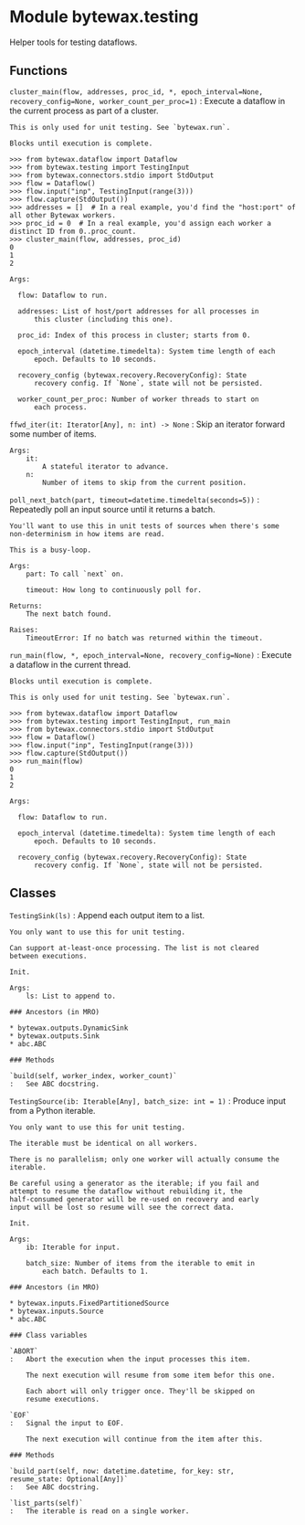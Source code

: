 Module bytewax.testing
======================
Helper tools for testing dataflows.

Functions
---------


`cluster_main(flow, addresses, proc_id, *, epoch_interval=None, recovery_config=None, worker_count_per_proc=1)`
:   Execute a dataflow in the current process as part of a cluster.

    This is only used for unit testing. See `bytewax.run`.

    Blocks until execution is complete.

    >>> from bytewax.dataflow import Dataflow
    >>> from bytewax.testing import TestingInput
    >>> from bytewax.connectors.stdio import StdOutput
    >>> flow = Dataflow()
    >>> flow.input("inp", TestingInput(range(3)))
    >>> flow.capture(StdOutput())
    >>> addresses = []  # In a real example, you'd find the "host:port" of all other Bytewax workers.
    >>> proc_id = 0  # In a real example, you'd assign each worker a distinct ID from 0..proc_count.
    >>> cluster_main(flow, addresses, proc_id)
    0
    1
    2

    Args:

      flow: Dataflow to run.

      addresses: List of host/port addresses for all processes in
          this cluster (including this one).

      proc_id: Index of this process in cluster; starts from 0.

      epoch_interval (datetime.timedelta): System time length of each
          epoch. Defaults to 10 seconds.

      recovery_config (bytewax.recovery.RecoveryConfig): State
          recovery config. If `None`, state will not be persisted.

      worker_count_per_proc: Number of worker threads to start on
          each process.


`ffwd_iter(it: Iterator[Any], n: int) ‑> None`
:   Skip an iterator forward some number of items.

    Args:
        it:
            A stateful iterator to advance.
        n:
            Number of items to skip from the current position.


`poll_next_batch(part, timeout=datetime.timedelta(seconds=5))`
:   Repeatedly poll an input source until it returns a batch.

    You'll want to use this in unit tests of sources when there's some
    non-determinism in how items are read.

    This is a busy-loop.

    Args:
        part: To call `next` on.

        timeout: How long to continuously poll for.

    Returns:
        The next batch found.

    Raises:
        TimeoutError: If no batch was returned within the timeout.


`run_main(flow, *, epoch_interval=None, recovery_config=None)`
:   Execute a dataflow in the current thread.

    Blocks until execution is complete.

    This is only used for unit testing. See `bytewax.run`.

    >>> from bytewax.dataflow import Dataflow
    >>> from bytewax.testing import TestingInput, run_main
    >>> from bytewax.connectors.stdio import StdOutput
    >>> flow = Dataflow()
    >>> flow.input("inp", TestingInput(range(3)))
    >>> flow.capture(StdOutput())
    >>> run_main(flow)
    0
    1
    2

    Args:

      flow: Dataflow to run.

      epoch_interval (datetime.timedelta): System time length of each
          epoch. Defaults to 10 seconds.

      recovery_config (bytewax.recovery.RecoveryConfig): State
          recovery config. If `None`, state will not be persisted.

Classes
-------

`TestingSink(ls)`
:   Append each output item to a list.

    You only want to use this for unit testing.

    Can support at-least-once processing. The list is not cleared
    between executions.

    Init.

    Args:
        ls: List to append to.

    ### Ancestors (in MRO)

    * bytewax.outputs.DynamicSink
    * bytewax.outputs.Sink
    * abc.ABC

    ### Methods

    `build(self, worker_index, worker_count)`
    :   See ABC docstring.

`TestingSource(ib: Iterable[Any], batch_size: int = 1)`
:   Produce input from a Python iterable.

    You only want to use this for unit testing.

    The iterable must be identical on all workers.

    There is no parallelism; only one worker will actually consume the
    iterable.

    Be careful using a generator as the iterable; if you fail and
    attempt to resume the dataflow without rebuilding it, the
    half-consumed generator will be re-used on recovery and early
    input will be lost so resume will see the correct data.

    Init.

    Args:
        ib: Iterable for input.

        batch_size: Number of items from the iterable to emit in
            each batch. Defaults to 1.

    ### Ancestors (in MRO)

    * bytewax.inputs.FixedPartitionedSource
    * bytewax.inputs.Source
    * abc.ABC

    ### Class variables

    `ABORT`
    :   Abort the execution when the input processes this item.

        The next execution will resume from some item befor this one.

        Each abort will only trigger once. They'll be skipped on
        resume executions.

    `EOF`
    :   Signal the input to EOF.

        The next execution will continue from the item after this.

    ### Methods

    `build_part(self, now: datetime.datetime, for_key: str, resume_state: Optional[Any])`
    :   See ABC docstring.

    `list_parts(self)`
    :   The iterable is read on a single worker.
